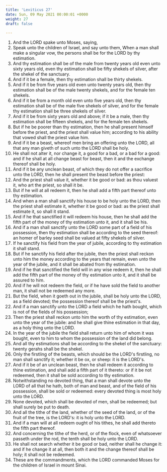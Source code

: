 ```yaml
---
title: 'Leviticus 27'
date: Sun, 09 May 2021 00:00:01 +0000
weight: 27
draft: false
  
---
```


1. And the LORD spake unto Moses, saying,
2. Speak unto the children of Israel, and say unto them, When a man shall make a singular vow, the persons shall be for the LORD by thy estimation.
3. And thy estimation shall be of the male from twenty years old even unto sixty years old, even thy estimation shall be fifty shekels of silver, after the shekel of the sanctuary.
4. And if it be a female, then thy estimation shall be thirty shekels.
5. And if it be from five years old even unto twenty years old, then thy estimation shall be of the male twenty shekels, and for the female ten shekels.
6. And if it be from a month old even unto five years old, then thy estimation shall be of the male five shekels of silver, and for the female thy estimation shall be three shekels of silver.
7. And if it be from sixty years old and above; if it be a male, then thy estimation shall be fifteen shekels, and for the female ten shekels.
8. But if he be poorer than thy estimation, then he shall present himself before the priest, and the priest shall value him; according to his ability that vowed shall the priest value him.
9. And if it be a beast, whereof men bring an offering unto the LORD, all that any man giveth of such unto the LORD shall be holy.
10. He shall not alter it, nor change it, a good for a bad, or a bad for a good: and if he shall at all change beast for beast, then it and the exchange thereof shall be holy.
11. And if it be any unclean beast, of which they do not offer a sacrifice unto the LORD, then he shall present the beast before the priest:
12. And the priest shall value it, whether it be good or bad: as thou valuest it, who art the priest, so shall it be.
13. But if he will at all redeem it, then he shall add a fifth part thereof unto thy estimation.
14. And when a man shall sanctify his house to be holy unto the LORD, then the priest shall estimate it, whether it be good or bad: as the priest shall estimate it, so shall it stand.
15. And if he that sanctified it will redeem his house, then he shall add the fifth part of the money of thy estimation unto it, and it shall be his.
16. And if a man shall sanctify unto the LORD some part of a field of his possession, then thy estimation shall be according to the seed thereof: an homer of barley seed shall be valued at fifty shekels of silver.
17. If he sanctify his field from the year of jubile, according to thy estimation it shall stand.
18. But if he sanctify his field after the jubile, then the priest shall reckon unto him the money according to the years that remain, even unto the year of the jubile, and it shall be abated from thy estimation.
19. And if he that sanctified the field will in any wise redeem it, then he shall add the fifth part of the money of thy estimation unto it, and it shall be assured to him.
20. And if he will not redeem the field, or if he have sold the field to another man, it shall not be redeemed any more.
21. But the field, when it goeth out in the jubile, shall be holy unto the LORD, as a field devoted; the possession thereof shall be the priest's.
22. And if a man sanctify unto the LORD a field which he hath bought, which is not of the fields of his possession;
23. Then the priest shall reckon unto him the worth of thy estimation, even unto the year of the jubile: and he shall give thine estimation in that day, as a holy thing unto the LORD.
24. In the year of the jubile the field shall return unto him of whom it was bought, even to him to whom the possession of the land did belong.
25. And all thy estimations shall be according to the shekel of the sanctuary: twenty gerahs shall be the shekel.
26. Only the firstling of the beasts, which should be the LORD's firstling, no man shall sanctify it; whether it be ox, or sheep: it is the LORD's.
27. And if it be of an unclean beast, then he shall redeem it according to thine estimation, and shall add a fifth part of it thereto: or if it be not redeemed, then it shall be sold according to thy estimation.
28. Notwithstanding no devoted thing, that a man shall devote unto the LORD of all that he hath, both of man and beast, and of the field of his possession, shall be sold or redeemed: every devoted thing is most holy unto the LORD.
29. None devoted, which shall be devoted of men, shall be redeemed; but shall surely be put to death.
30. And all the tithe of the land, whether of the seed of the land, or of the fruit of the tree, is the LORD's: it is holy unto the LORD.
31. And if a man will at all redeem ought of his tithes, he shall add thereto the fifth part thereof.
32. And concerning the tithe of the herd, or of the flock, even of whatsoever passeth under the rod, the tenth shall be holy unto the LORD.
33. He shall not search whether it be good or bad, neither shall he change it: and if he change it at all, then both it and the change thereof shall be holy; it shall not be redeemed.
34. These are the commandments, which the LORD commanded Moses for the children of Israel in mount Sinai.
